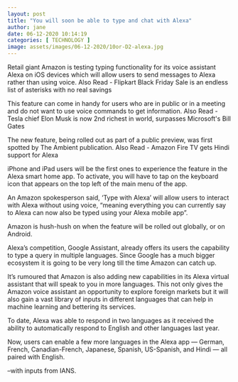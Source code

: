 ```yaml
---
layout: post
title: "You will soon be able to type and chat with Alexa"
author: jane 
date: 06-12-2020 10:14:19 
categories: [ TECHNOLOGY ] 
image: assets/images/06-12-2020/10or-D2-alexa.jpg
---
```

Retail giant Amazon is testing typing functionality for its voice assistant Alexa on iOS devices which will allow users to send messages to Alexa rather than using voice. Also Read - Flipkart Black Friday Sale is an endless list of asterisks with no real savings

This feature can come in handy for users who are in public or in a meeting and do not want to use voice commands to get information. Also Read - Tesla chief Elon Musk is now 2nd richest in world, surpasses Microsoft's Bill Gates

The new feature, being rolled out as part of a public preview, was first spotted by The Ambient publication. Also Read - Amazon Fire TV gets Hindi support for Alexa

iPhone and iPad users will be the first ones to experience the feature in the Alexa smart home app. To activate, you will have to tap on the keyboard icon that appears on the top left of the main menu of the app.

An Amazon spokesperson said, ‘Type with Alexa’ will allow users to interact with Alexa without using voice, “meaning everything you can currently say to Alexa can now also be typed using your Alexa mobile app”.

Amazon is hush-hush on when the feature will be rolled out globally, or on Android.

Alexa’s competition, Google Assistant, already offers its users the capability to type a query in multiple languages. Since Google has a much bigger ecosystem it is going to be very long till the time Amazon can catch up.

It’s rumoured that Amazon is also adding new capabilities in its Alexa virtual assistant that will speak to you in more languages. This not only gives the Amazon voice assistant an opportunity to explore foreign markets but it will also gain a vast library of inputs in different languages that can help in machine learning and bettering its services.

To date, Alexa was able to respond in two languages as it received the ability to automatically respond to English and other languages last year.

Now, users can enable a few more languages in the Alexa app — German, French, Canadian-French, Japanese, Spanish, US-Spanish, and Hindi — all paired with English.

–with inputs from IANS.